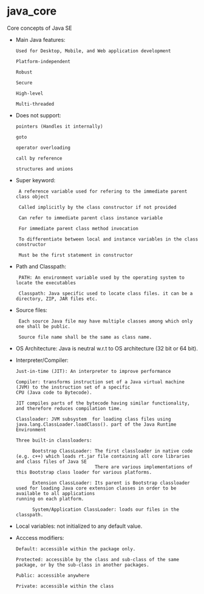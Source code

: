 # java_core

Core concepts of Java SE

- Main Java features:

      Used for Desktop, Mobile, and Web application development
    
      Platform-independent
    
      Robust
    
      Secure
    
      High-level
    
      Multi-threaded
    
- Does not support:

      pointers (Handles it internally)
    
      goto
    
      operator overloading
    
      call by reference
    
      structures and unions

- Super keyword:

       A reference variable used for refering to the immediate parent class object
       
       Called implicitly by the class constructor if not provided  
       
       Can refer to immediate parent class instance variable
       
       For immediate parent class method invocation
       
       To differentiate between local and instance variables in the class constructor
       
       Must be the first statement in constructor
       
- Path and Classpath:

       PATH: An environment variable used by the operating system to locate the executables

       Classpath: Java specific used to locate class files. it can be a directory, ZIP, JAR files etc.

- Source files: 

       Each source Java file may have multiple classes among which only one shall be public.
       
       Source file name shall be the same as class name.
       


- OS Architecture: Java is neutral w.r.t to OS architecture (32 bit or 64 bit).

- Interpreter/Compiler:

      Just-in-time (JIT): An interpreter to improve performance 

      Compiler: transforms instruction set of a Java virtual machine (JVM) to the instruction set of a specific
      CPU (Java code to Bytecode).

      JIT compiles parts of the bytecode having similar functionality, and therefore reduces compilation time. 

      Classloader: JVM subsystem  for loading class files using java.lang.ClassLoader.loadClass(). part of the Java Runtime Environment

      Three built-in classloaders:

            Bootstrap ClassLoader: The first classloader in native code (e.g. c++) which loads rt.jar file containing all core libraries and class files of Java SE
                                   There are various implementations of this Bootstrap class loader for various platforms.

            Extension ClassLoader: Its parent is Bootstrap classloader used for loading Java core extension classes in order to be available to all applications                                          running on each platform. 

            System/Application ClassLoader: loads our files in the classpath.
            
- Local variables: not initialized to any default value.

- Acccess modifiers:

      Default: accessible within the package only.
      
      Protected: accessible by the class and sub-class of the same package, or by the sub-class in another packages.
      
      Public: accessible anywhere
      
      Private: accessible within the class
       
